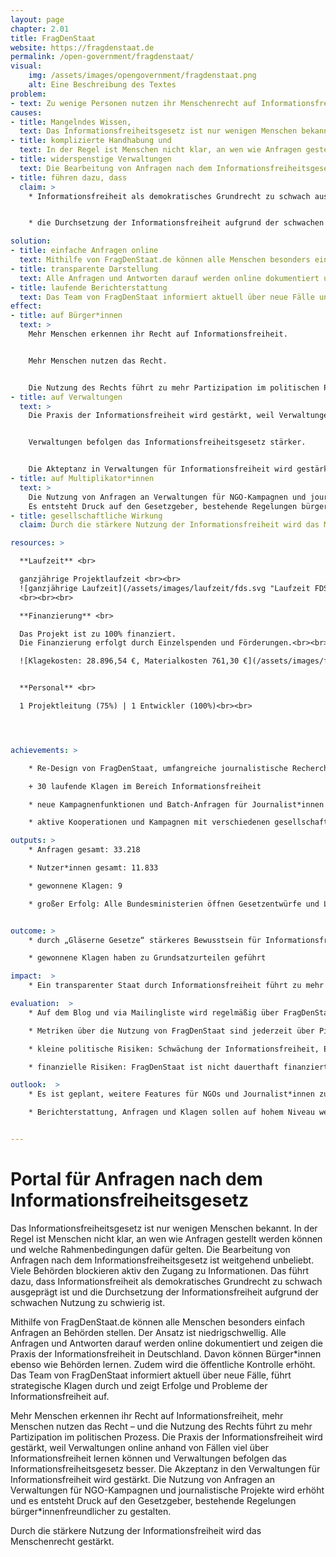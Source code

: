 ```yaml
---
layout: page
chapter: 2.01
title: FragDenStaat
website: https://fragdenstaat.de
permalink: /open-government/fragdenstaat/
visual:
    img: /assets/images/opengovernment/fragdenstaat.png
    alt: Eine Beschreibung des Textes
problem:
- text: Zu wenige Personen nutzen ihr Menschenrecht auf Informationsfreiheit. Wenn Menschenrechte nicht genutzt werden, können sie schneller wieder abgeschafft werden.
causes:
- title: Mangelndes Wissen,
  text: Das Informationsfreiheitsgesetz ist nur wenigen Menschen bekannt.
- title: komplizierte Handhabung und
  text: In der Regel ist Menschen nicht klar, an wen wie Anfragen gestellt werden können und welche Rahmenbedingungen dafür gelten.
- title: widerspenstige Verwaltungen
  text: Die Bearbeitung von Anfragen nach dem Informationsfreiheitsgesetz ist weitgehend unbeliebt. Viele Behörden blockieren aktiv den Zugang zu Informationen.
- title: führen dazu, dass
  claim: >
    * Informationsfreiheit als demokratisches Grundrecht zu schwach ausgeprägt ist.


    * die Durchsetzung der Informationsfreiheit aufgrund der schwachen Nutzung zu schwierig ist

solution:
- title: einfache Anfragen online
  text: Mithilfe von FragDenStaat.de können alle Menschen besonders einfach Anfragen an Behörden stellen. Der Ansatz ist niedrigschwellig, zusätzliche Tools gibt es für Journalist*innen und NGOs.
- title: transparente Darstellung
  text: Alle Anfragen und Antworten darauf werden online dokumentiert und zeigen die Praxis der Informationsfreiheit in Deutschland. Davon können Bürger*innen und Behörden lernen. Die öffentliche Kontrolle wird verstärkt.
- title: laufende Berichterstattung
  text: Das Team von FragDenStaat informiert aktuell über neue Fälle und Klagen und zeigt Erfolge und Probleme der Informationsfreiheit auf.
effect:
- title: auf Bürger*innen
  text: >
    Mehr Menschen erkennen ihr Recht auf Informationsfreiheit.


    Mehr Menschen nutzen das Recht.


    Die Nutzung des Rechts führt zu mehr Partizipation im politischen Prozess.
- title: auf Verwaltungen
  text: >
    Die Praxis der Informationsfreiheit wird gestärkt, weil Verwaltungen online anhand von Fällen viel über Informationsfreiheit lernen können.


    Verwaltungen befolgen das Informationsfreiheitsgesetz stärker.


    Die Akteptanz in Verwaltungen für Informationsfreiheit wird gestärkt.
- title: auf Multiplikator*innen
  text: >
    Die Nutzung von Anfragen an Verwaltungen für NGO-Kampagnen und journalistische Projekte wird erhöht.
    Es entsteht Druck auf den Gesetzgeber, bestehende Regelungen bürger*innenfreundlicher zu gestalten.
- title: gesellschaftliche Wirkung
  claim: Durch die stärkere Nutzung der Informationsfreiheit wird das Menschenrecht gestärkt.

resources: >

  **Laufzeit** <br>

  ganzjährige Projektlaufzeit <br><br>
  ![ganzjährige Laufzeit](/assets/images/laufzeit/fds.svg "Laufzeit FDS")
  <br><br><br>

  **Finanzierung** <br>

  Das Projekt ist zu 100% finanziert.
  Die Finanzierung erfolgt durch Einzelspenden und Förderungen.<br><br>

  ![Klagekosten: 28.896,54 €, Materialkosten 761,30 €](/assets/images/finanzierung/fds.svg "Laufzeit FDS")<br><br>


  **Personal** <br>

  1 Projektleitung (75%) | 1 Entwickler (100%)<br><br>




achievements: > 

    * Re-Design von FragDenStaat, umfangreiche journalistische Recherchen und Scoops

    + 30 laufende Klagen im Bereich Informationsfreiheit

    * neue Kampagnenfunktionen und Batch-Anfragen für Journalist*innen

    * aktive Kooperationen und Kampagnen mit verschiedenen gesellschaftlichen Gruppen

outputs: >
    * Anfragen gesamt: 33.218

    * Nutzer*innen gesamt: 11.833

    * gewonnene Klagen: 9

    * großer Erfolg: Alle Bundesministerien öffnen Gesetzentwürfe und Lobby-Stellungnahmen nach der FragDenStaat-Kampagne „Gläserne Gesetze“.


outcome: >
    * durch „Gläserne Gesetze“ stärkeres Bewusstsein für Informationsfreiheit in gesamter Bundesregierung und Verankerung im investigativen Journalismus

    * gewonnene Klagen haben zu Grundsatzurteilen geführt

impact:  >
    * Ein transparenter Staat durch Informationsfreiheit führt zu mehr Partizipation und erhöht die Qualität politischer Prozesse.

evaluation:  >
    * Auf dem Blog und via Mailingliste wird regelmäßig über FragDenStaat berichtet.

    * Metriken über die Nutzung von FragDenStaat sind jederzeit über Piwik einsehbar.

    * kleine politische Risiken: Schwächung der Informationsfreiheit, Erschweren der Anfragen über Internet-Plattformen

    * finanzielle Risiken: FragDenStaat ist nicht dauerthaft finanziert. 

outlook:  >
    * Es ist geplant, weitere Features für NGOs und Journalist*innen zu entwickeln und die Usability der Plattform zu verbessern. Außerdem sollen die Klagemöglichkeiten ausgebaut werden.

    * Berichterstattung, Anfragen und Klagen sollen auf hohem Niveau weitergeführt werden.


---
```



# Portal für Anfragen nach dem Informationsfreiheitsgesetz

Das Informationsfreiheitsgesetz ist nur wenigen Menschen bekannt. In der Regel ist Menschen nicht klar, an wen wie Anfragen gestellt werden können und welche Rahmenbedingungen dafür gelten. Die Bearbeitung von Anfragen nach dem Informationsfreiheitsgesetz ist weitgehend unbeliebt. Viele Behörden blockieren aktiv den Zugang zu Informationen. Das führt dazu, dass Informationsfreiheit als demokratisches Grundrecht zu schwach ausgeprägt ist und die Durchsetzung der Informationsfreiheit aufgrund der schwachen Nutzung zu schwierig ist.

Mithilfe von FragDenStaat.de können alle Menschen besonders einfach Anfragen an Behörden stellen. Der Ansatz ist niedrigschwellig. Alle Anfragen und Antworten darauf werden online dokumentiert und zeigen die Praxis der Informationsfreiheit in Deutschland. Davon können Bürger*innen ebenso wie Behörden lernen. Zudem wird die öffentliche Kontrolle erhöht. Das Team von FragDenStaat informiert aktuell über neue Fälle, führt strategische Klagen durch und zeigt Erfolge und Probleme der Informationsfreiheit auf.

Mehr Menschen erkennen ihr Recht auf Informationsfreiheit, mehr Menschen nutzen das Recht – und die Nutzung des Rechts führt zu mehr Partizipation im politischen Prozess. Die Praxis der Informationsfreiheit wird gestärkt, weil Verwaltungen online anhand von Fällen viel über Informationsfreiheit lernen können und Verwaltungen befolgen das Informationsfreiheitsgesetz besser. Die Akzeptanz in den Verwaltungen für Informationsfreiheit wird gestärkt. Die Nutzung von Anfragen an Verwaltungen für NGO-Kampagnen und journalistische Projekte wird erhöht und es entsteht Druck auf den Gesetzgeber, bestehende Regelungen bürger*innenfreundlicher zu gestalten.

Durch die stärkere Nutzung der Informationsfreiheit wird das Menschenrecht gestärkt.
